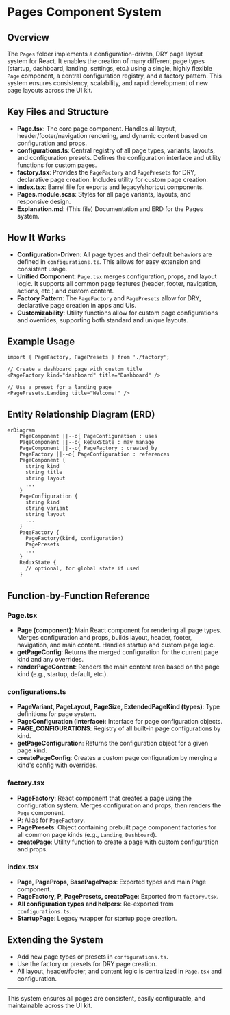 # Pages Component System

## Overview

The `Pages` folder implements a configuration-driven, DRY page layout system for React. It enables the creation of many different page types (startup, dashboard, landing, settings, etc.) using a single, highly flexible `Page` component, a central configuration registry, and a factory pattern. This system ensures consistency, scalability, and rapid development of new page layouts across the UI kit.

## Key Files and Structure

- **Page.tsx**: The core page component. Handles all layout, header/footer/navigation rendering, and dynamic content based on configuration and props.
- **configurations.ts**: Central registry of all page types, variants, layouts, and configuration presets. Defines the configuration interface and utility functions for custom pages.
- **factory.tsx**: Provides the `PageFactory` and `PagePresets` for DRY, declarative page creation. Includes utility for custom page creation.
- **index.tsx**: Barrel file for exports and legacy/shortcut components.
- **Pages.module.scss**: Styles for all page variants, layouts, and responsive design.
- **Explanation.md**: (This file) Documentation and ERD for the Pages system.

## How It Works

- **Configuration-Driven**: All page types and their default behaviors are defined in `configurations.ts`. This allows for easy extension and consistent usage.
- **Unified Component**: `Page.tsx` merges configuration, props, and layout logic. It supports all common page features (header, footer, navigation, actions, etc.) and custom content.
- **Factory Pattern**: The `PageFactory` and `PagePresets` allow for DRY, declarative page creation in apps and UIs.
- **Customizability**: Utility functions allow for custom page configurations and overrides, supporting both standard and unique layouts.

## Example Usage

```tsx
import { PageFactory, PagePresets } from './factory';

// Create a dashboard page with custom title
<PageFactory kind="dashboard" title="Dashboard" />

// Use a preset for a landing page
<PagePresets.Landing title="Welcome!" />
```

## Entity Relationship Diagram (ERD)

```mermaid
erDiagram
    PageComponent ||--o{ PageConfiguration : uses
    PageComponent ||--o{ ReduxState : may_manage
    PageComponent ||--o{ PageFactory : created_by
    PageFactory ||--o{ PageConfiguration : references
    PageComponent {
      string kind
      string title
      string layout
      ...
    }
    PageConfiguration {
      string kind
      string variant
      string layout
      ...
    }
    PageFactory {
      PageFactory(kind, configuration)
      PagePresets
      ...
    }
    ReduxState {
      // optional, for global state if used
    }
```

## Function-by-Function Reference

### Page.tsx

- **Page (component)**: Main React component for rendering all page types. Merges configuration and props, builds layout, header, footer, navigation, and main content. Handles startup and custom page logic.
- **getPageConfig**: Returns the merged configuration for the current page kind and any overrides.
- **renderPageContent**: Renders the main content area based on the page kind (e.g., startup, default, etc.).

### configurations.ts

- **PageVariant, PageLayout, PageSize, ExtendedPageKind (types)**: Type definitions for page system.
- **PageConfiguration (interface)**: Interface for page configuration objects.
- **PAGE_CONFIGURATIONS**: Registry of all built-in page configurations by kind.
- **getPageConfiguration**: Returns the configuration object for a given page kind.
- **createPageConfig**: Creates a custom page configuration by merging a kind's config with overrides.

### factory.tsx

- **PageFactory**: React component that creates a page using the configuration system. Merges configuration and props, then renders the `Page` component.
- **P**: Alias for `PageFactory`.
- **PagePresets**: Object containing prebuilt page component factories for all common page kinds (e.g., `Landing`, `Dashboard`).
- **createPage**: Utility function to create a page with custom configuration and props.

### index.tsx

- **Page, PageProps, BasePageProps**: Exported types and main Page component.
- **PageFactory, P, PagePresets, createPage**: Exported from `factory.tsx`.
- **All configuration types and helpers**: Re-exported from `configurations.ts`.
- **StartupPage**: Legacy wrapper for startup page creation.

## Extending the System

- Add new page types or presets in `configurations.ts`.
- Use the factory or presets for DRY page creation.
- All layout, header/footer, and content logic is centralized in `Page.tsx` and configuration.

---

This system ensures all pages are consistent, easily configurable, and maintainable across the UI kit.
